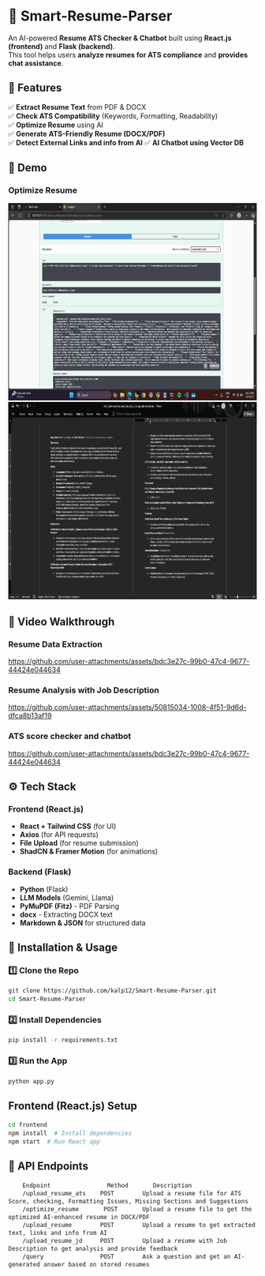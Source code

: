 # 🚀 Smart-Resume-Parser

An AI-powered **Resume ATS Checker & Chatbot** built using **React.js (frontend)** and **Flask (backend)**.  
This tool helps users **analyze resumes for ATS compliance** and **provides chat assistance**.

## 📝 Features
✅ **Extract Resume Text** from PDF & DOCX  
✅ **Check ATS Compatibility** (Keywords, Formatting, Readability)  
✅ **Optimize Resume** using AI  
✅ **Generate ATS-Friendly Resume (DOCX/PDF)**  
✅ **Detect External Links and info from AI**
✅ **AI Chatbot using Vector DB**  

## 📸 Demo

### Optimize Resume
<img src="./assets/optimize_resume_1.png" alt="Preview" width="600" height="400">
<img src="./assets/optimize_resume_2.png" alt="Preview" width="600" height="400">

## 🎥 Video Walkthrough

### Resume Data Extraction
https://github.com/user-attachments/assets/bdc3e27c-99b0-47c4-9677-44424e044634

### Resume Analysis with Job Description
https://github.com/user-attachments/assets/50815034-1008-4f51-9d6d-dfca8b13af19

### ATS score checker and chatbot
https://github.com/user-attachments/assets/bdc3e27c-99b0-47c4-9677-44424e044634

## ⚙️ Tech Stack
### **Frontend (React.js)**
- **React + Tailwind CSS** (for UI)  
- **Axios** (for API requests)  
- **File Upload** (for resume submission)  
- **ShadCN & Framer Motion** (for animations)
  
### **Backend (Flask)**
- **Python** (Flask)
- **LLM Models** (Gemini, Llama)
- **PyMuPDF (Fitz)** - PDF Parsing
- **docx** - Extracting DOCX text
- **Markdown & JSON** for structured data

## 🚀 Installation & Usage
### 1️⃣ Clone the Repo  
```bash
git clone https://github.com/kalp12/Smart-Resume-Parser.git
cd Smart-Resume-Parser
```

### 2️⃣ Install Dependencies
```bash
pip install -r requirements.txt
```
### 3️⃣ Run the App
```bash
python app.py
```

## Frontend (React.js) Setup
```bash
cd frontend
npm install  # Install dependencies
npm start  # Run React app
```

## 📂 API Endpoints
```plaintext
    Endpoint	            Method	     Description
    /upload_resume_ats	  POST	      Upload a resume file for ATS Score, checking, Formatting Issues, Missing Sections and Suggestions
    /optimize_resume	   POST	      Upload a resume file to get the optimized AI-enhanced resume in DOCX/PDF
    ​/upload_resume        POST        Upload a resume to get extracted text, links and info from AI
    ​/upload_resume_jd     POST        Upload a resume with Job Description to get analysis and provide feedback 
    ​/query                POST        Ask a question and get an AI-generated answer based on stored resumes

